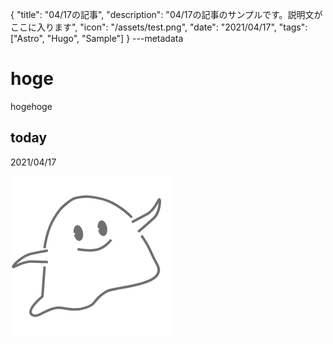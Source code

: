 {
  "title": "04/17の記事",
  "description": "04/17の記事のサンプルです。説明文がここに入ります",
  "icon": "/assets/test.png",
  "date": "2021/04/17",
  "tags": ["Astro", "Hugo", "Sample"]
}
---metadata

# hoge
hogehoge

## today
2021/04/17

![img](/assets/test.png)